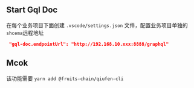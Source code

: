 ## Start Gql Doc

在每个业务项目下面创建 `.vscode/settings.json` 文件，配置业务项目单独的`shcema`远程地址

```json
 "gql-doc.endpointUrl": "http://192.168.10.xxx:8888/graphql"
```

## Mcok

该功能需要 `yarn add @fruits-chain/qiufen-cli`
